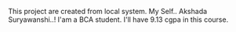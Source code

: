This project are created from local system. 
My Self.. 
Akshada Suryawanshi..! 
I'am a BCA student. 
I'll have 9.13 cgpa in this course.